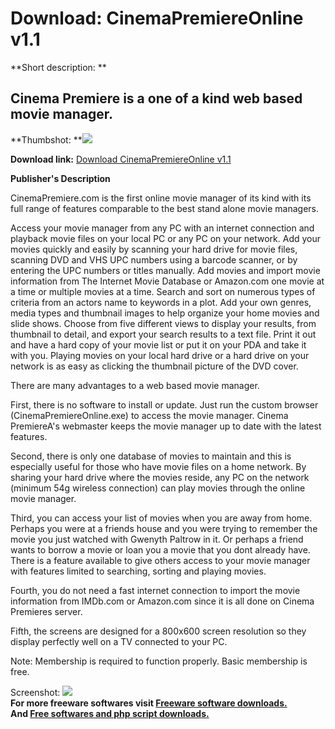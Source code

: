 # Download: CinemaPremiereOnline v1.1

**Short description: **

## Cinema Premiere is a one of a kind web based movie manager.

  
**Thumbshot: **![](http://www.freewarefiles.com/screenshot/cinemapremiere_md.gif)   
  
**Download link:** [Download CinemaPremiereOnline v1.1](http://freesoftwares.boysofts.com/CinemaPremiereOnline-V_program_13140.html)  
  

**Publisher's Description**  
  

CinemaPremiere.com is the first online movie manager of its kind with its full
range of features comparable to the best stand alone movie managers.

Access your movie manager from any PC with an internet connection and playback
movie files on your local PC or any PC on your network. Add your movies
quickly and easily by scanning your hard drive for movie files, scanning DVD
and VHS UPC numbers using a barcode scanner, or by entering the UPC numbers or
titles manually. Add movies and import movie information from The Internet
Movie Database or Amazon.com one movie at a time or multiple movies at a time.
Search and sort on numerous types of criteria from an actors name to keywords
in a plot. Add your own genres, media types and thumbnail images to help
organize your home movies and slide shows. Choose from five different views to
display your results, from thumbnail to detail, and export your search results
to a text file. Print it out and have a hard copy of your movie list or put it
on your PDA and take it with you. Playing movies on your local hard drive or a
hard drive on your network is as easy as clicking the thumbnail picture of the
DVD cover.

There are many advantages to a web based movie manager.

First, there is no software to install or update. Just run the custom browser
(CinemaPremiereOnline.exe) to access the movie manager. Cinema PremiereA's
webmaster keeps the movie manager up to date with the latest features.

Second, there is only one database of movies to maintain and this is
especially useful for those who have movie files on a home network. By sharing
your hard drive where the movies reside, any PC on the network (minimum 54g
wireless connection) can play movies through the online movie manager.

Third, you can access your list of movies when you are away from home. Perhaps
you were at a friends house and you were trying to remember the movie you just
watched with Gwenyth Paltrow in it. Or perhaps a friend wants to borrow a
movie or loan you a movie that you dont already have. There is a feature
available to give others access to your movie manager with features limited to
searching, sorting and playing movies.

Fourth, you do not need a fast internet connection to import the movie
information from IMDb.com or Amazon.com since it is all done on Cinema
Premieres server.

Fifth, the screens are designed for a 800x600 screen resolution so they
display perfectly well on a TV connected to your PC.

Note: Membership is required to function properly. Basic membership is free.

  
  
Screenshot: ![](http://www.freewarefiles.com/screenshot/cinemapremiere.gif)  
**For more freeware softwares visit [Freeware software downloads.](http://freesoftwares.boysofts.com/)**   
**And [Free softwares and php script downloads.](http://www.boysofts.com/)**

